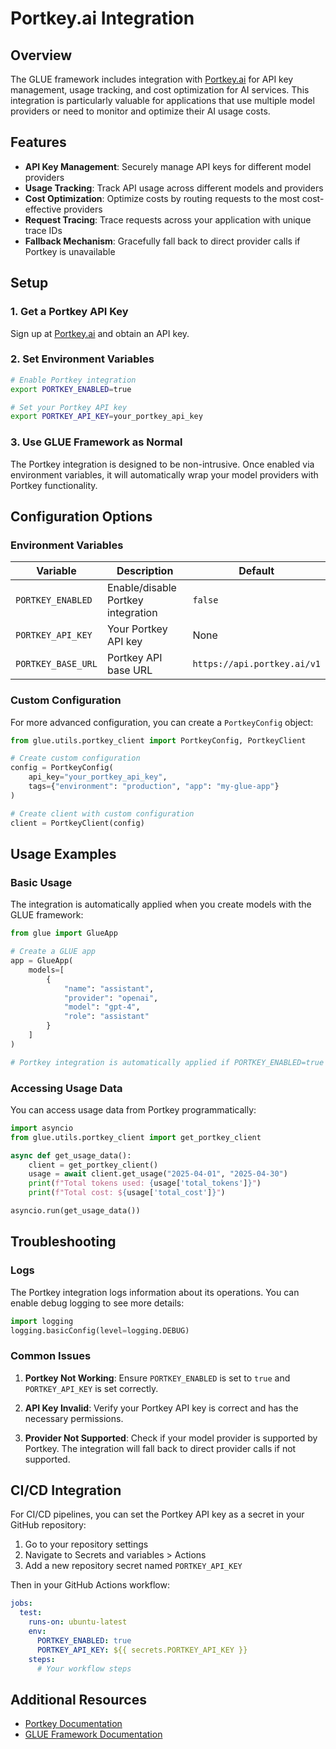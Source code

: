 # Portkey.ai Integration

## Overview

The GLUE framework includes integration with [Portkey.ai](https://portkey.ai) for API key management, usage tracking, and cost optimization for AI services. This integration is particularly valuable for applications that use multiple model providers or need to monitor and optimize their AI usage costs.

## Features

- **API Key Management**: Securely manage API keys for different model providers
- **Usage Tracking**: Track API usage across different models and providers
- **Cost Optimization**: Optimize costs by routing requests to the most cost-effective providers
- **Request Tracing**: Trace requests across your application with unique trace IDs
- **Fallback Mechanism**: Gracefully fall back to direct provider calls if Portkey is unavailable

## Setup

### 1. Get a Portkey API Key

Sign up at [Portkey.ai](https://portkey.ai) and obtain an API key.

### 2. Set Environment Variables

```bash
# Enable Portkey integration
export PORTKEY_ENABLED=true

# Set your Portkey API key
export PORTKEY_API_KEY=your_portkey_api_key
```

### 3. Use GLUE Framework as Normal

The Portkey integration is designed to be non-intrusive. Once enabled via environment variables, it will automatically wrap your model providers with Portkey functionality.

## Configuration Options

### Environment Variables

| Variable | Description | Default |
|----------|-------------|---------|
| `PORTKEY_ENABLED` | Enable/disable Portkey integration | `false` |
| `PORTKEY_API_KEY` | Your Portkey API key | None |
| `PORTKEY_BASE_URL` | Portkey API base URL | `https://api.portkey.ai/v1` |

### Custom Configuration

For more advanced configuration, you can create a `PortkeyConfig` object:

```python
from glue.utils.portkey_client import PortkeyConfig, PortkeyClient

# Create custom configuration
config = PortkeyConfig(
    api_key="your_portkey_api_key",
    tags={"environment": "production", "app": "my-glue-app"}
)

# Create client with custom configuration
client = PortkeyClient(config)
```

## Usage Examples

### Basic Usage

The integration is automatically applied when you create models with the GLUE framework:

```python
from glue import GlueApp

# Create a GLUE app
app = GlueApp(
    models=[
        {
            "name": "assistant",
            "provider": "openai",
            "model": "gpt-4",
            "role": "assistant"
        }
    ]
)

# Portkey integration is automatically applied if PORTKEY_ENABLED=true
```

### Accessing Usage Data

You can access usage data from Portkey programmatically:

```python
import asyncio
from glue.utils.portkey_client import get_portkey_client

async def get_usage_data():
    client = get_portkey_client()
    usage = await client.get_usage("2025-04-01", "2025-04-30")
    print(f"Total tokens used: {usage['total_tokens']}")
    print(f"Total cost: ${usage['total_cost']}")

asyncio.run(get_usage_data())
```

## Troubleshooting

### Logs

The Portkey integration logs information about its operations. You can enable debug logging to see more details:

```python
import logging
logging.basicConfig(level=logging.DEBUG)
```

### Common Issues

1. **Portkey Not Working**: Ensure `PORTKEY_ENABLED` is set to `true` and `PORTKEY_API_KEY` is set correctly.

2. **API Key Invalid**: Verify your Portkey API key is correct and has the necessary permissions.

3. **Provider Not Supported**: Check if your model provider is supported by Portkey. The integration will fall back to direct provider calls if not supported.

## CI/CD Integration

For CI/CD pipelines, you can set the Portkey API key as a secret in your GitHub repository:

1. Go to your repository settings
2. Navigate to Secrets and variables > Actions
3. Add a new repository secret named `PORTKEY_API_KEY`

Then in your GitHub Actions workflow:

```yaml
jobs:
  test:
    runs-on: ubuntu-latest
    env:
      PORTKEY_ENABLED: true
      PORTKEY_API_KEY: ${{ secrets.PORTKEY_API_KEY }}
    steps:
      # Your workflow steps
```

## Additional Resources

- [Portkey Documentation](https://docs.portkey.ai)
- [GLUE Framework Documentation](https://github.com/paradiselabs-ai/GLUE-fw)
